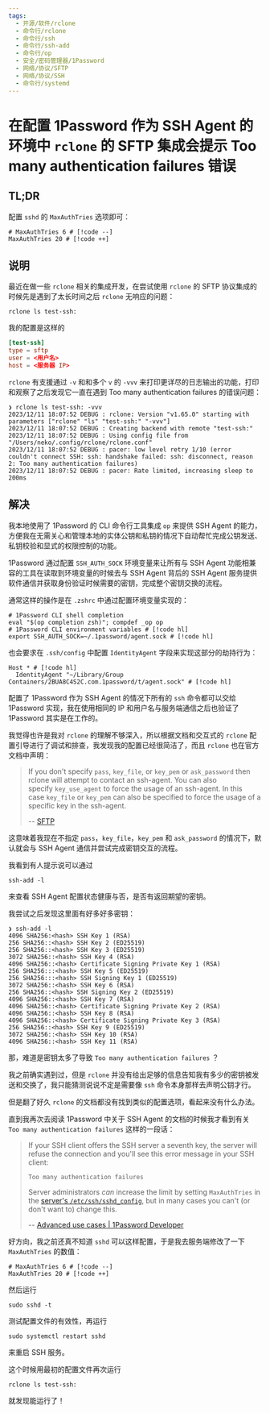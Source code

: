 ```yaml
---
tags:
  - 开源/软件/rclone
  - 命令行/rclone
  - 命令行/ssh
  - 命令行/ssh-add
  - 命令行/op
  - 安全/密码管理器/1Password
  - 网络/协议/SFTP
  - 网络/协议/SSH
  - 命令行/systemd
---
```

# 在配置 1Password 作为 SSH Agent 的环境中 `rclone` 的 SFTP 集成会提示 Too many authentication failures 错误

## TL;DR

配置 `sshd` 的 `MaxAuthTries` 选项即可：

```sshconfig
# MaxAuthTries 6 # [!code --]
MaxAuthTries 20 # [!code ++]
```

## 说明

最近在做一些 `rclone` 相关的集成开发，在尝试使用 `rclone` 的 SFTP 协议集成的时候先是遇到了太长时间之后 `rclone` 无响应的问题：

```shell
rclone ls test-ssh:
```

我的配置是这样的

```toml
[test-ssh]
type = sftp
user = <用户名>
host = <服务器 IP>
```

`rclone` 有支援通过 `-v` 和和多个 `v` 的 `-vvv` 来打印更详尽的日志输出的功能，打印和观察了之后发现它一直在遇到 Too many authentication failures 的错误问题：

```shell
❯ rclone ls test-ssh: -vvv
2023/12/11 18:07:52 DEBUG : rclone: Version "v1.65.0" starting with parameters ["rclone" "ls" "test-ssh:" "-vvv"]
2023/12/11 18:07:52 DEBUG : Creating backend with remote "test-ssh:"
2023/12/11 18:07:52 DEBUG : Using config file from "/Users/neko/.config/rclone/rclone.conf"
2023/12/11 18:07:52 DEBUG : pacer: low level retry 1/10 (error couldn't connect SSH: ssh: handshake failed: ssh: disconnect, reason 2: Too many authentication failures)
2023/12/11 18:07:52 DEBUG : pacer: Rate limited, increasing sleep to 200ms
```

## 解决

我本地使用了 1Password 的 CLI 命令行工具集成 `op` 来提供 SSH Agent 的能力，方便我在无需关心和管理本地的实体公钥和私钥的情况下自动帮忙完成公钥发送、私钥校验和显式的权限控制的功能。

1Password 通过配置 `SSH_AUTH_SOCK` 环境变量来让所有与 SSH Agent 功能相兼容的工具在读取到环境变量的时候去与 SSH Agent 背后的 SSH Agent 服务提供软件通信并获取身份验证时候需要的密钥，完成整个密钥交换的流程。

通常这样的操作是在 `.zshrc` 中通过配置环境变量实现的：

```shell
# 1Password CLI shell completion
eval "$(op completion zsh)"; compdef _op op
# 1Password CLI environment variables # [!code hl]
export SSH_AUTH_SOCK=~/.1password/agent.sock # [!code hl]
```

也会要求在 `.ssh/config` 中配置 `IdentityAgent` 字段来实现这部分的劫持行为：

```sshconfig
Host * # [!code hl]
  IdentityAgent "~/Library/Group Containers/2BUA8C4S2C.com.1password/t/agent.sock" # [!code hl]
```

配置了 1Password 作为 SSH Agent 的情况下所有的 `ssh` 命令都可以交给 1Password 实现，我在使用相同的 IP 和用户名与服务端通信之后也验证了 1Password 其实是在工作的。

我觉得也许是我对 `rclone` 的理解不够深入，所以根据文档和交互式的 `rclone` 配置引导进行了调试和排查，我发现我的配置已经很简洁了，而且 `rclone` 也在官方文档中声明：

> If you don't specify `pass`, `key_file`, or `key_pem` or `ask_password` then rclone will attempt to contact an ssh-agent. You can also specify `key_use_agent` to force the usage of an ssh-agent. In this case `key_file` or `key_pem` can also be specified to force the usage of a specific key in the ssh-agent.
>
> -- [SFTP](https://rclone.org/sftp/)

这意味着我现在不指定 `pass`，`key_file`，`key_pem` 和 `ask_password` 的情况下，默认就会与 SSH Agent 通信并尝试完成密钥交互的流程。

我看到有人提示说可以通过

```shell
ssh-add -l
```

来查看 SSH Agent 配置状态健康与否，是否有返回期望的密钥。

我尝试之后发现这里面有好多好多密钥：

```shell
❯ ssh-add -l
4096 SHA256:<hash> SSH Key 1 (RSA)
256 SHA256::<hash> SSH Key 2 (ED25519)
256 SHA256::<hash> SSH Key 3 (ED25519)
3072 SHA256::<hash> SSH Key 4 (RSA)
4096 SHA256::<hash> Certificate Signing Private Key 1 (RSA)
256 SHA256:::<hash> SSH Key 5 (ED25519)
256 SHA256:::<hash> SSH Signing Key 1 (ED25519)
3072 SHA256::<hash> SSH Key 6 (RSA)
256 SHA256::<hash> SSH Signing Key 2 (ED25519)
4096 SHA256::<hash> SSH Key 7 (RSA)
4096 SHA256::<hash> Certificate Signing Private Key 2 (RSA)
4096 SHA256::<hash> SSH Key 8 (RSA)
4096 SHA256::<hash> Certificate Signing Private Key 3 (RSA)
256 SHA256::<hash> SSH Key 9 (ED25519)
3072 SHA256::<hash> SSH Key 10 (RSA)
4096 SHA256::<hash> SSH Key 11 (RSA)
```

那，难道是密钥太多了导致 `Too many authentication failures` ？

我之前确实遇到过，但是 `rclone` 并没有给出足够的信息告知我有多少的密钥被发送和交换了，我只能猜测说说不定是需要像 `ssh` 命令本身那样去声明公钥才行。

但是翻了好久 `rclone` 的文档都没有找到类似的配置选项，看起来没有什么办法。

直到我再次去阅读 1Password 中关于 SSH Agent 的文档的时候我才看到有关 `Too many authentication failures` 这样的一段话：

> If your SSH client offers the SSH server a seventh key, the server will refuse the connection and you'll see this error message in your SSH client:
>
> ```shell
> Too many authentication failures
> ```
>
> Server administrators _can_ increase the limit by setting `MaxAuthTries` in the [server's `/etc/ssh/sshd_config`](https://linux.die.net/man/5/sshd_config), but in many cases you can't (or don't want to) change this.
>
> -- [Advanced use cases | 1Password Developer](https://developer.1password.com/docs/ssh/agent/advanced)

好方向，我之前还真不知道 `sshd` 可以这样配置，于是我去服务端修改了一下 `MaxAuthTries` 的数值：

```sshconfig
# MaxAuthTries 6 # [!code --]
MaxAuthTries 20 # [!code ++]
```

然后运行

```shell
sudo sshd -t
```

测试配置文件的有效性，再运行

```shell
sudo systemctl restart sshd
```

来重启 SSH 服务。

这个时候用最初的配置文件再次运行

```shell
rclone ls test-ssh:
```

就发现能运行了！
